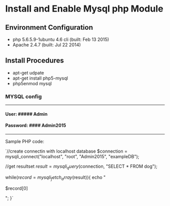 # Install and Enable Mysql php Module

## Environment Configuration
- php 5.6.5.9-1ubuntu 4.6 cli (built: Feb 13 2015)
- Apache 2.4.7 (built: Jul 22 2014)

## Install Procedures

- apt-get udpate
- apt-get install php5-mysql
- php5enmod mysql

### MYSQL config
___
#### User: ##### Admin

#### Password:  #### Admin2015
___
Sample PHP code:

`//create connectin with localhost database
$connection = mysqli_connect("localhost", "root", "Admin2015", "exampleDB");

//get resultset
$result = mysqli_query($connection, "SELECT * FROM dog");

while($record = mysqli_fetch_array($result)){
    echo "<p> $record[0] </p>";
}`
